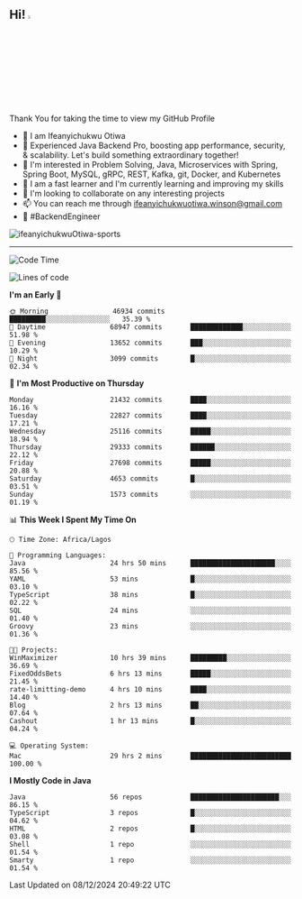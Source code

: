 <!-- BLOG-POST-LIST:START --><!-- BLOG-POST-LIST:END -->

## Hi! <img src="https://media.giphy.com/media/hvRJCLFzcasrR4ia7z/giphy.gif" width="4%"> 

Thank You for taking the time to view my GitHub Profile

- 👋 I am Ifeanyichukwu Otiwa
- 🚀 Experienced Java Backend Pro, boosting app performance, security, & scalability. Let's build something extraordinary together!
- 👀 I'm interested in Problem Solving, Java, Microservices with Spring, Spring Boot, MySQL, gRPC, REST, Kafka, git, Docker, and Kubernetes
- 🌱 I am a fast learner and I'm currently learning and improving my skills
- 💞️ I'm looking to collaborate on any interesting projects
- 📫 You can reach me through ifeanyichukwuotiwa.winson@gmail.com
- 🚀 #BackendEngineer

<p align="left" marginTop="10px"> <img src="https://komarev.com/ghpvc/?username=ifeanyichukwuOtiwa-sports&label=Profile%20views&color=0e75b6&style=for-the-badge" alt="ifeanyichukwuOtiwa-sports" /> </p>

***

<!--START_SECTION:waka-->
![Code Time](http://img.shields.io/badge/Code%20Time-3%2C201%20hrs%2025%20mins-blue)

![Lines of code](https://img.shields.io/badge/From%20Hello%20World%20I%27ve%20Written-33.1%20million%20lines%20of%20code-blue)

**I'm an Early 🐤** 

```text
🌞 Morning                46934 commits       █████████░░░░░░░░░░░░░░░░   35.39 % 
🌆 Daytime                68947 commits       █████████████░░░░░░░░░░░░   51.98 % 
🌃 Evening                13652 commits       ███░░░░░░░░░░░░░░░░░░░░░░   10.29 % 
🌙 Night                  3099 commits        █░░░░░░░░░░░░░░░░░░░░░░░░   02.34 % 
```
📅 **I'm Most Productive on Thursday** 

```text
Monday                   21432 commits       ████░░░░░░░░░░░░░░░░░░░░░   16.16 % 
Tuesday                  22827 commits       ████░░░░░░░░░░░░░░░░░░░░░   17.21 % 
Wednesday                25116 commits       █████░░░░░░░░░░░░░░░░░░░░   18.94 % 
Thursday                 29333 commits       ██████░░░░░░░░░░░░░░░░░░░   22.12 % 
Friday                   27698 commits       █████░░░░░░░░░░░░░░░░░░░░   20.88 % 
Saturday                 4653 commits        █░░░░░░░░░░░░░░░░░░░░░░░░   03.51 % 
Sunday                   1573 commits        ░░░░░░░░░░░░░░░░░░░░░░░░░   01.19 % 
```


📊 **This Week I Spent My Time On** 

```text
🕑︎ Time Zone: Africa/Lagos

💬 Programming Languages: 
Java                     24 hrs 50 mins      █████████████████████░░░░   85.56 % 
YAML                     53 mins             █░░░░░░░░░░░░░░░░░░░░░░░░   03.10 % 
TypeScript               38 mins             █░░░░░░░░░░░░░░░░░░░░░░░░   02.22 % 
SQL                      24 mins             ░░░░░░░░░░░░░░░░░░░░░░░░░   01.40 % 
Groovy                   23 mins             ░░░░░░░░░░░░░░░░░░░░░░░░░   01.36 % 

🐱‍💻 Projects: 
WinMaximizer             10 hrs 39 mins      █████████░░░░░░░░░░░░░░░░   36.69 % 
FixedOddsBets            6 hrs 13 mins       █████░░░░░░░░░░░░░░░░░░░░   21.45 % 
rate-limitting-demo      4 hrs 10 mins       ████░░░░░░░░░░░░░░░░░░░░░   14.40 % 
Blog                     2 hrs 13 mins       ██░░░░░░░░░░░░░░░░░░░░░░░   07.64 % 
Cashout                  1 hr 13 mins        █░░░░░░░░░░░░░░░░░░░░░░░░   04.24 % 

💻 Operating System: 
Mac                      29 hrs 2 mins       █████████████████████████   100.00 % 
```

**I Mostly Code in Java** 

```text
Java                     56 repos            ██████████████████████░░░   86.15 % 
TypeScript               3 repos             █░░░░░░░░░░░░░░░░░░░░░░░░   04.62 % 
HTML                     2 repos             █░░░░░░░░░░░░░░░░░░░░░░░░   03.08 % 
Shell                    1 repo              ░░░░░░░░░░░░░░░░░░░░░░░░░   01.54 % 
Smarty                   1 repo              ░░░░░░░░░░░░░░░░░░░░░░░░░   01.54 % 
```




 Last Updated on 08/12/2024 20:49:22 UTC
<!--END_SECTION:waka-->

<!--
<p align="center">
![trophy](https://github-profile-trophy.vercel.app/?username=ifeanyichukwuOtiwa-sports&theme=onedark) (https://github.com/ryo-ma/github-profile-trophy)
</p>
-->

<!---
ifeanyi-otiwa/ifeanyi-otiwa is a ✨ special ✨ repository because its `README.md` (this file) appears on your GitHub profile.
You can click the Preview link to take a look at your changes.
--->
